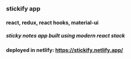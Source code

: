 ### stickify app 
#### react, redux, react hooks, material-ui
##### sticky notes app built using modern react stack
#### deployed in netlify: https://stickify.netlify.app/

